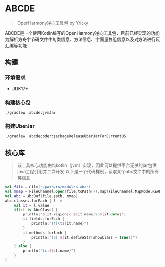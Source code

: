 # ABCDE
> OpenHarmony逆向工具包 by Yricky

ABCDE是一个使用Kotlin编写的OpenHarmony逆向工具包，目前已经实现的功能为解析方舟字节码文件中的类信息、方法信息、字面量数组信息以及对方法进行反汇编等功能

## 构建
### 环境需求
- JDK17+
### 构建核心包
```shell
./gradlew :abcde:jvmJar
```
### 构建UberJar
```shell
./gradlew :abcdecoder:packageReleaseUberJarForCurrentOS
```
## 核心库
> 该工具核心功能由纯kotlin（jvm）实现，因此可以提供平台无关的jar包供java工程引用并二次开发
以下是一个代码样例，读取某个abc文件中的所有类信息

```kotlin
val file = File("/path/to/modules.abc")
val mmap = FileChannel.open(file.toPath()).map(FileChannel.MapMode.READ_ONLY,0,file.length())
val abc = AbcBuf(file.path, mmap)
abc.classes.forEach { l ->
    val it = l.value
    if(it is AbcClass) {
        println("${it.region}c:${it.name}\n${it.data}")
        it.fields.forEach {
            println("(f)\t${it.name}")
        }
        it.methods.forEach {
            println("(m) ${it.defineStr(showClass = true)}")
        }
    } else {
        println("fc:${it.name}")
    }
}
```
